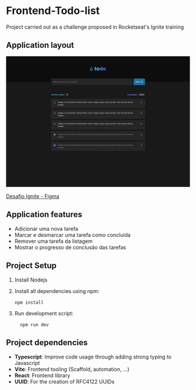 # Frontend-Todo-list
Project carried out as a challenge proposed in Rocketseat's Ignite training

## Application layout
![Application-UI](readme_assets/Todo.png)

[Desafio Ignite - Figma](https://www.figma.com/file/0n0zDN7zbzhRbaEO74Xesx/ToDo-List/duplicate)

## Application features
- Adicionar uma nova tarefa
- Marcar e desmarcar uma tarefa como concluída
- Remover uma tarefa da listagem
- Mostrar o progresso de conclusão das tarefas

## Project Setup
1. Install Nodejs
2. Install all dependencies using npm:
    ```shell
    npm install
    ```

3. Run development script:
    ```shell
      npm run dev
    ```

## Project dependencies
- **Typescript**: Improve code usage through adding strong typing to Javascript
- **Vite**: Frontend tooling (Scaffold, automation, ...)
- **React**: Frontend library
- **UUID**: For the creation of RFC4122 UUIDs


